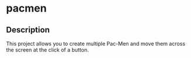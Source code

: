 # pacmen

## Description

This project allows you to create multiple Pac-Men and move them across the screen at the click of a button. 
